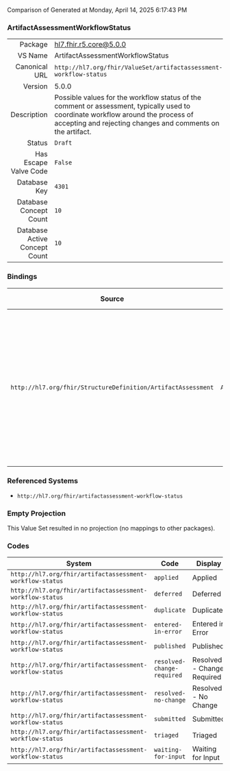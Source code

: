 Comparison of 
Generated at Monday, April 14, 2025 6:17:43 PM

### ArtifactAssessmentWorkflowStatus

|      |     |
| ---: | --- |
| Package | hl7.fhir.r5.core@5.0.0 |
| VS Name | ArtifactAssessmentWorkflowStatus |
| Canonical URL | `http://hl7.org/fhir/ValueSet/artifactassessment-workflow-status` |
| Version | 5.0.0 |
| Description | Possible values for the workflow status of the comment or assessment, typically used to coordinate workflow around the process of accepting and rejecting changes and comments on the artifact. |
| Status | `Draft` |
| Has Escape Valve Code | `False` |
| Database Key | `4301` |
| Database Concept Count | `10` |
| Database Active Concept Count | `10` |
### Bindings

| Source | Element | Binding | Strength | Element Short |
| ------ | ------- | ------- | -------- | ------------- |
| `http://hl7.org/fhir/StructureDefinition/ArtifactAssessment` | `ArtifactAssessment.workflowStatus` | `http://hl7.org/fhir/ValueSet/artifactassessment-workflow-status\|5.0.0` | `Required` | submitted \| triaged \| waiting-for-input \| resolved-no-change \| resolved-change-required \| deferred \| duplicate \| applied \| published \| entered-in-error |

### Referenced Systems

* `http://hl7.org/fhir/artifactassessment-workflow-status`
### Empty Projection

This Value Set resulted in no projection (no mappings to other packages).

### Codes

| System | Code | Display |
| ------ | ---- | ------- |
| `http://hl7.org/fhir/artifactassessment-workflow-status` | `applied` | Applied |
| `http://hl7.org/fhir/artifactassessment-workflow-status` | `deferred` | Deferred |
| `http://hl7.org/fhir/artifactassessment-workflow-status` | `duplicate` | Duplicate |
| `http://hl7.org/fhir/artifactassessment-workflow-status` | `entered-in-error` | Entered in Error |
| `http://hl7.org/fhir/artifactassessment-workflow-status` | `published` | Published |
| `http://hl7.org/fhir/artifactassessment-workflow-status` | `resolved-change-required` | Resolved - Change Required |
| `http://hl7.org/fhir/artifactassessment-workflow-status` | `resolved-no-change` | Resolved - No Change |
| `http://hl7.org/fhir/artifactassessment-workflow-status` | `submitted` | Submitted |
| `http://hl7.org/fhir/artifactassessment-workflow-status` | `triaged` | Triaged |
| `http://hl7.org/fhir/artifactassessment-workflow-status` | `waiting-for-input` | Waiting for Input |
